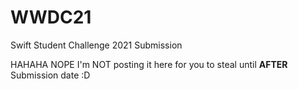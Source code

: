 # WWDC21

Swift Student Challenge 2021 Submission

HAHAHA NOPE I'm NOT posting it here for you to steal until **AFTER** Submission date :D
